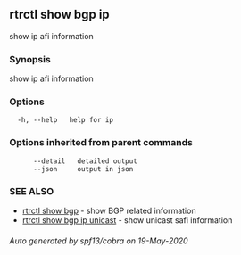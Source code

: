## rtrctl show bgp ip

show ip afi information

### Synopsis


show ip afi information

### Options

```
  -h, --help   help for ip
```

### Options inherited from parent commands

```
      --detail   detailed output
      --json     output in json
```

### SEE ALSO
* [rtrctl show bgp](rtrctl_show_bgp.md)	 - show BGP related information
* [rtrctl show bgp ip unicast](rtrctl_show_bgp_ip_unicast.md)	 - show unicast safi information

###### Auto generated by spf13/cobra on 19-May-2020
